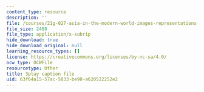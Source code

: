 ```yaml
---
content_type: resource
description: ''
file: /courses/21g-027-asia-in-the-modern-world-images-representations-fall-2016/63f64a1557ac5833be98a620522252e2_1801229.vtt
file_size: 2488
file_type: application/x-subrip
hide_download: true
hide_download_original: null
learning_resource_types: []
license: https://creativecommons.org/licenses/by-nc-sa/4.0/
ocw_type: OCWFile
resourcetype: Other
title: 3play caption file
uid: 63f64a15-57ac-5833-be98-a620522252e2
---
```

